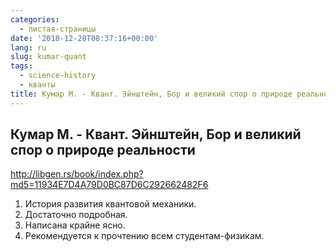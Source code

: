 ```yaml
---
categories:
  - листая-страницы
date: '2018-12-20T08:37:16+00:00'
lang: ru
slug: kumar-quant
tags:
  - science-history
  - кванты
title: Кумар М. - Квант. Эйнштейн, Бор и великий спор о природе реальности
---
```



## Кумар М. - Квант. Эйнштейн, Бор и великий спор о природе реальности

<http://libgen.rs/book/index.php?md5=11934E7D4A79D0BC87D6C292662482F6>

<!--more-->

1. История развития квантовой механики.
2. Достаточно подробная.
3. Написана крайне ясно.
4. Рекомендуется к прочтению всем студентам-физикам.

